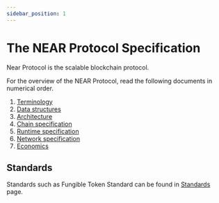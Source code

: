 ```yaml
---
sidebar_position: 1
---
```


# The NEAR Protocol Specification

Near Protocol is the scalable blockchain protocol.

For the overview of the NEAR Protocol, read the following documents in numerical order.

1. [Terminology](Terminology.md)
2. [Data structures](DataStructures/)
3. [Architecture](Architecture.md)
4. [Chain specification](ChainSpec/)
5. [Runtime specification](RuntimeSpec/)
6. [Network specification](NetworkSpec/NetworkSpec.md)  
7. [Economics](Economics/Economic.md)

## Standards

Standards such as Fungible Token Standard can be found in [Standards](Standards/README.md) page.

